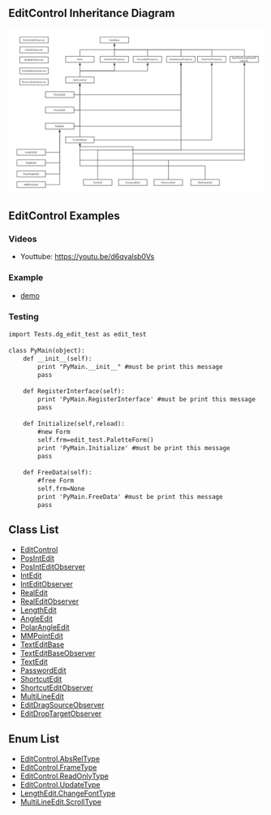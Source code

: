## EditControl Inheritance Diagram

<img src="../../../Imgs/edit_control_inheritance_diagram.png" />

## EditControl Examples

### Videos
* Youttube: https://youtu.be/d6qyalsb0Vs

### Example
* [demo](../../../Scripts/Tests/dg_edit_test.py)

### Testing
```
import Tests.dg_edit_test as edit_test

class PyMain(object):
    def __init__(self):
        print "PyMain.__init__" #must be print this message
        pass

    def RegisterInterface(self):
        print 'PyMain.RegisterInterface' #must be print this message
        pass
    
    def Initialize(self,reload):
        #new Form
        self.frm=edit_test.PaletteForm()
        print 'PyMain.Initialize' #must be print this message
        pass

    def FreeData(self):
        #free Form
        self.frm=None
        print 'PyMain.FreeData' #must be print this message
        pass

```

## Class List

* [EditControl](EditControl.md)
* [PosIntEdit](PosIntEdit.md) 
* [PosIntEditObserver](PosIntEdit_Observer.md)
* [IntEdit](IntEdit.md) 
* [IntEditObserver](IntEdit_Observer.md)
* [RealEdit](RealEdit.md) 
* [RealEditObserver](RealEdit_Observer.md)
* [LengthEdit](LengthEdit.md)
* [AngleEdit](AngleEdit.md)
* [PolarAngleEdit](PolarAngleEdit.md)
* [MMPointEdit](MMPointEdit.md)
* [TextEditBase](TextEditBase.md) 
* [TextEditBaseObserver](TextEditBase_Observer.md)
* [TextEdit](TextEdit.md)
* [PasswordEdit](PasswordEdit.md)
* [ShortcutEdit](ShortcutEdit.md) 
* [ShortcutEditObserver](ShortcutEdit_Observer.md)
* [MultiLineEdit](MultiLineEdit.md)
* [EditDragSourceObserver](EditDragSource_Observer.md)
* [EditDropTargetObserver](EditDropTarget_Observer.md)

## Enum List

* [EditControl.AbsRelType](EditControl_AbsRelType.md)
* [EditControl.FrameType](EditControl_FrameType.md)
* [EditControl.ReadOnlyType](EditControl_ReadOnlyType.md)
* [EditControl.UpdateType](EditControl_UpdateType.md)
* [LengthEdit.ChangeFontType](LengthEdit_ChangeFontType.md)
* [MultiLineEdit.ScrollType](MultiLineEdit_ScrollType.md)
